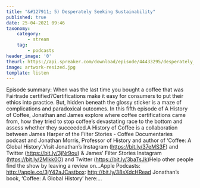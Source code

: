 ```yaml
---
title: "&#127911; 5) Desperately Seeking Sustainability"
published: true
date: 25-04-2021 09:46
taxonomy:
    category:
        - stream
    tag:
        - podcasts
header_image: '0'
theurl: https://api.spreaker.com/download/episode/44433295/desperately_seeking_sustainability.mp3
image: artwork-resized.jpg
template: listen
--- 
```

Episode summary: When was the last time you bought a coffee that was Fairtrade certified?Certifications make it easy for consumers to put their ethics into practice. But, hidden beneath the glossy sticker is a maze of complications and paradoxical outcomes. In this fifth episode of A History of Coffee, Jonathan and James explore where coffee certifications came from, how they tried to stop coffee’s devastating race to the bottom and assess whether they succeeded.A History of Coffee is a collaboration between James Harper of the Filter Stories - Coffee Documentaries podcast and Jonathan Morris, Professor of History and author of ‘Coffee: A Global History’.Visit Jonathan’s Instagram (https://bit.ly/37eMS3F) and Twitter (https://bit.ly/3jNr9ou) & James’ Filter Stories Instagram (https://bit.ly/2Mlkk0O) and Twitter (https://bit.ly/3baTsJk)Help other people find the show by leaving a review on…Apple Podcasts: http://apple.co/3jY42aJCastbox: http://bit.ly/38sXdcHRead Jonathan’s book, ‘Coffee: A Global History’ here:…
